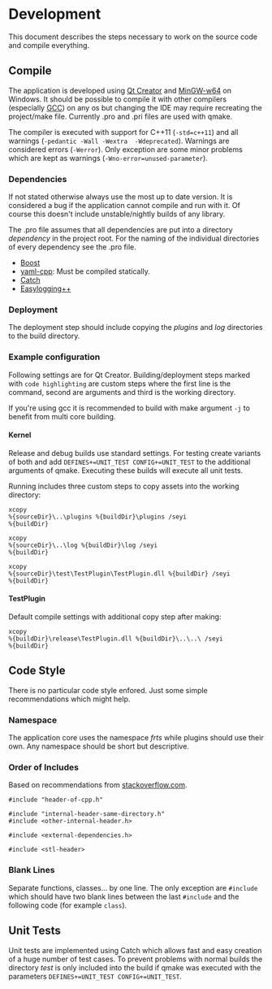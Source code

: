 # Development

This document describes the steps necessary to work on the source code and compile everything.

## Compile

The application is developed using [Qt Creator](https://qt-project.org/) and [MinGW-w64](http://mingw-w64.sourceforge.net/) on Windows. It should be possible to compile it with other compilers (especially [GCC](http://gcc.gnu.org/)) on any os but changing the IDE may require recreating the project/make file. Currently .pro and .pri files are used with qmake. 

The compiler is executed with support for C++11 (`-std=c++11`) and all warnings (`-pedantic -Wall -Wextra  -Wdeprecated`). Warnings are considered errors (`-Werror`). Only exception are some minor problems which are kept as warnings (`-Wno-error=unused-parameter`).

### Dependencies

If not stated otherwise always use the most up to date version. It is considered a bug if the application cannot compile and run with it. Of course this doesn't include unstable/nightly builds of any library.

The .pro file assumes that all dependencies are put into a directory *dependency* in the project root. For the naming of the individual directories of every dependency see the .pro file.

- [Boost](http://www.boost.org/)
- [yaml-cpp](https://code.google.com/p/yaml-cpp/): Must be compiled statically.
- [Catch](https://github.com/philsquared/Catch)
- [Easylogging++](http://easylogging.org/)

### Deployment

The deployment step should include copying the *plugins* and *log* directories to the build directory.

### Example configuration

Following settings are for Qt Creator. Building/deployment steps marked with `code highlighting` are custom steps where the first line is the command, second are arguments and third is the working directory.

If you're using gcc it is recommended to build with make argument `-j` to benefit from multi core building.

#### Kernel

Release and debug builds use standard settings. For testing create variants of both and add `DEFINES+=UNIT_TEST CONFIG+=UNIT_TEST` to the additional arguments of qmake. Executing these builds will execute all unit tests.

Running includes three custom steps to copy assets into the working directory:

    xcopy
    %{sourceDir}\..\plugins %{buildDir}\plugins /seyi
    %{buildDir}

    xcopy
    %{sourceDir}\..\log %{buildDir}\log /seyi
    %{buildDir}

    xcopy
    %{sourceDir}\test\TestPlugin\TestPlugin.dll %{buildDir} /seyi
    %{buildDir}

#### TestPlugin

Default compile settings with additional copy step after making:

    xcopy
    %{buildDir}\release\TestPlugin.dll %{buildDir}\..\..\ /seyi
    %{buildDir}

## Code Style

There is no particular code style enfored. Just some simple recommendations which might help.

### Namespace

The application core uses the namespace *frts* while plugins should use their own. Any namespace should be short but descriptive.

### Order of Includes

Based on recommendations from [stackoverflow.com](http://stackoverflow.com/q/2762568/1931663).

    #include "header-of-cpp.h"

    #include "internal-header-same-directory.h"
    #include <other-internal-header.h>

    #include <external-dependencies.h>

    #include <stl-header>

### Blank Lines

Separate functions, classes... by one line. The only exception are `#include` which should have two blank lines between the last `#include` and the following code (for example `class`).

## Unit Tests

Unit tests are implemented using Catch which allows fast and easy creation of a huge number of test cases. To prevent problems with normal builds the directory *test* is only included into the build if qmake was executed with the parameters `DEFINES+=UNIT_TEST CONFIG+=UNIT_TEST`.